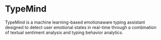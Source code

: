 # TypeMind
TypeMind is a machine learning-based emotionaware typing assistant designed to detect user emotional states in real-time through a combination of textual sentiment analysis and typing behavior analytics.
